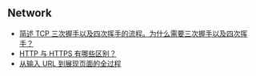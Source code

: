 

## Network

- [简述 TCP 三次握手以及四次挥手的流程。为什么需要三次握手以及四次挥手？](https://github.com/SmartKeyerror/Psyduck/blob/master/base-questions/network/TCP-Connect-And-Close.md)
- [HTTP 与 HTTPS 有哪些区别？](https://github.com/SmartKeyerror/Psyduck/blob/master/base-questions/network/HTTP-And-HTTPS.md)
- [从输入 URL 到展现页面的全过程](https://github.com/SmartKeyerror/Psyduck/blob/master/base-questions/network/Enter-URL-On-Browser.md)